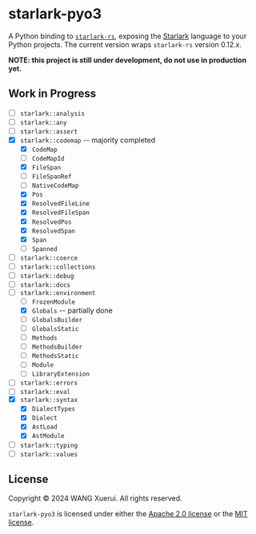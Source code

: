 # starlark-pyo3

A Python binding to [`starlark-rs`][starlark-rs], exposing the [Starlark]
language to your Python projects. The current version wraps `starlark-rs`
version 0.12.x.

[starlark-rs]: https://github.com/facebook/starlark-rust
[Starlark]: https://github.com/bazelbuild/starlark

**NOTE: this project is still under development, do not use in production yet.**

## Work in Progress

* [ ] `starlark::analysis`
* [ ] `starlark::any`
* [ ] `starlark::assert`
* [x] `starlark::codemap` -- majority completed
    - [x] `CodeMap`
    - [ ] `CodeMapId`
    - [x] `FileSpan`
    - [ ] `FileSpanRef`
    - [ ] `NativeCodeMap`
    - [x] `Pos`
    - [x] `ResolvedFileLine`
    - [x] `ResolvedFileSpan`
    - [x] `ResolvedPos`
    - [x] `ResolvedSpan`
    - [x] `Span`
    - [ ] `Spanned`
* [ ] `starlark::coerce`
* [ ] `starlark::collections`
* [ ] `starlark::debug`
* [ ] `starlark::docs`
* [ ] `starlark::environment`
    - [ ] `FrozenModule`
    - [x] `Globals` -- partially done
    - [ ] `GlobalsBuilder`
    - [ ] `GlobalsStatic`
    - [ ] `Methods`
    - [ ] `MethodsBuilder`
    - [ ] `MethodsStatic`
    - [ ] `Module`
    - [ ] `LibraryExtension`
* [ ] `starlark::errors`
* [ ] `starlark::eval`
* [x] `starlark::syntax`
    - [x] `DialectTypes`
    - [x] `Dialect`
    - [x] `AstLoad`
    - [x] `AstModule`
* [ ] `starlark::typing`
* [ ] `starlark::values`

## License

Copyright &copy; 2024 WANG Xuerui. All rights reserved.

`starlark-pyo3` is licensed under either the
[Apache 2.0 license](./LICENSE.Apache-2.0) or the
[MIT license](./LICENSE.MIT).
